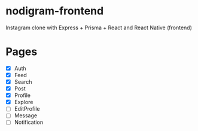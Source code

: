 # nodigram-frontend

Instagram clone with Express + Prisma + React and React Native (frontend)

# Pages

- [x] Auth
- [x] Feed
- [x] Search
- [x] Post
- [x] Profile
- [x] Explore
- [ ] EditProfile
- [ ] Message
- [ ] Notification
